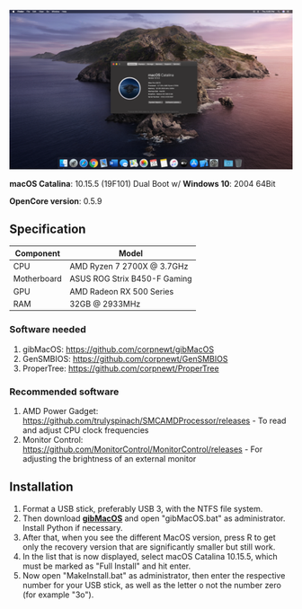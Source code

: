 ![Screenshot](/cover.png?raw=true)

**macOS Catalina**: 10.15.5 (19F101) Dual Boot w/ **Windows 10**: 2004 64Bit

**OpenCore version**: 0.5.9  

## Specification
| **Component** | **Model** |
| ------------- | --------- |
| CPU | AMD Ryzen 7 2700X @ 3.7GHz |
| Motherboard | ASUS ROG Strix B450-F Gaming |
| GPU | AMD Radeon RX 500 Series |
| RAM | 32GB @ 2933MHz |

### Software needed
1. gibMacOS: https://github.com/corpnewt/gibMacOS
3. GenSMBIOS: https://github.com/corpnewt/GenSMBIOS 
6. ProperTree: https://github.com/corpnewt/ProperTree

### Recommended software
1. AMD Power Gadget: https://github.com/trulyspinach/SMCAMDProcessor/releases - To read and adjust CPU clock frequencies
2. Monitor Control: https://github.com/MonitorControl/MonitorControl/releases - For adjusting the brightness of an external monitor

## Installation
  1. Format a USB stick, preferably USB 3, with the NTFS file system.
  2. Then download [**gibMacOS**](https://github.com/corpnewt/gibMacOS) and open "gibMacOS.bat" as administrator. Install Python if necessary.
  3. After that, when you see the different MacOS version, press R to get only the recovery version that are significantly smaller but still work.
  4. In the list that is now displayed, select macOS Catalina 10.15.5, which must be marked as "Full Install" and hit enter.
  5. Now open "MakeInstall.bat" as administrator, then enter the respective number for your USB stick, as well as the letter o not the number zero (for example "3o").
